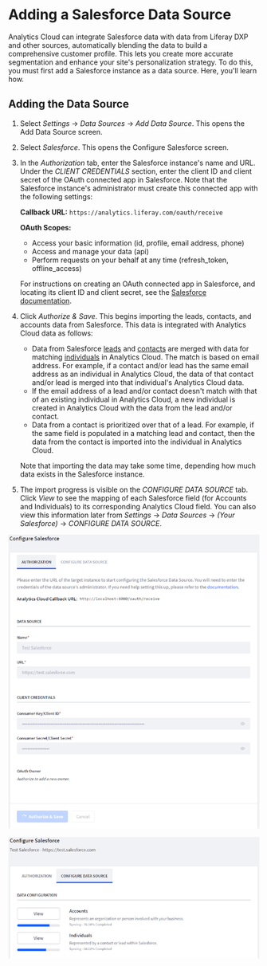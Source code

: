 # Adding a Salesforce Data Source

Analytics Cloud can integrate Salesforce data with data from Liferay DXP and 
other sources, automatically blending the data to build a comprehensive customer 
profile. This lets you create more accurate segmentation and enhance your site's 
personalization strategy. To do this, you must first add a Salesforce instance 
as a data source. Here, you'll learn how. 

## Adding the Data Source

1.  Select *Settings* &rarr; *Data Sources* &rarr; *Add Data Source*. This opens 
    the Add Data Source screen. 

2.  Select *Salesforce*. This opens the Configure Salesforce screen. 

3.  In the *Authorization* tab, enter the Salesforce instance's name and URL. 
    Under the *CLIENT CREDENTIALS* section, enter the client ID and client 
    secret of the OAuth connected app in Salesforce. Note that the Salesforce 
    instance's administrator must create this connected app with the following 
    settings: 

    **Callback URL:** `https://analytics.liferay.com/oauth/receive`

    **OAuth Scopes:** 
    -   Access your basic information (id, profile, email address, phone) 
    -   Access and manage your data (api) 
    -   Perform requests on your behalf at any time (refresh_token, offline_access) 

    For instructions on creating an OAuth connected app in Salesforce, and 
    locating its client ID and client secret, see the 
    [Salesforce documentation](https://help.salesforce.com/articleView?id=connected_app_overview.htm&type=5). 

4.  Click *Authorize & Save*. This begins importing the leads, contacts, and 
    accounts data from Salesforce. This data is integrated with Analytics Cloud 
    data as follows: 

    -   Data from Salesforce 
        [leads](https://help.salesforce.com/articleView?id=leads_def.htm&type=5) 
        and 
        [contacts](https://help.salesforce.com/articleView?id=contacts_overview.htm&type=5) 
        are merged with data for matching 
        [individuals](https://help.liferay.com/hc/en-us/articles/360006946171-Profiling-Individuals) 
        in Analytics Cloud. The match is based on email address. For example, if 
        a contact and/or lead has the same email address as an individual in 
        Analytics Cloud, the data of that contact and/or lead is merged into 
        that individual's Analytics Cloud data. 
    -   If the email address of a lead and/or contact doesn't match with that of 
        an existing individual in Analytics Cloud, a new individual is created 
        in Analytics Cloud with the data from the lead and/or contact. 
    -   Data from a contact is prioritized over that of a lead. For example, if 
        the same field is populated in a matching lead and contact, then the 
        data from the contact is imported into the individual in Analytics 
        Cloud. 

    Note that importing the data may take some time, depending how much data 
    exists in the Salesforce instance. 

5.  The import progress is visible on the *CONFIGURE DATA SOURCE* tab. Click 
    *View* to see the mapping of each Salesforce field (for Accounts and 
    Individuals) to its corresponding Analytics Cloud field. You can also view 
    this information later from *Settings* &rarr; *Data Sources* &rarr; 
    *(Your Salesforce)* &rarr; *CONFIGURE DATA SOURCE*. 

![Figure 1: Enter the information needed to connect to your Salesforce instance.](../../images/salesforce-auth.png)

![Figure 2: The CONFIGURE DATA SOURCE tab shows the status of the accounts and individuals imported from Salesforce, as well as the field mapping.](../../images/salesforce-config.png)
